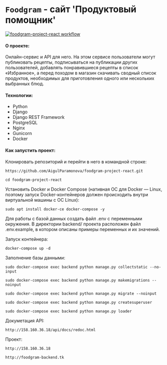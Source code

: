 # `Foodgram` - сайт 'Продуктовый помощник'

[![foodgram-project-react workflow](https://github.com/Tomasitto/foodgram-project-react/actions/workflows/foodgram_workflow.yaml/badge.svg)](https://github.com/Tomasitto/foodgram-project-react/actions/workflows/foodgram_workflow.yml)

#### О проекте:
 Онлайн-сервис и API для него. На этом сервисе пользователи могут публиковать рецепты, подписываться на публикации других пользователей, добавлять понравившиеся рецепты в список «Избранное», а перед походом в магазин скачивать сводный список продуктов, необходимых для приготовления одного или нескольких выбранных блюд.
 
#### Технологии:
- Python
- Django
- Django REST Framework
- PostgreSQL
- Nginx
- Gunicorn
- Docker

#### Как запустить проект:

Клонировать репозиторий и перейти в него в командной строке:

`https://github.com/AigulParamonova/foodgram-project-react.git`

`cd foodgram-project-react`

Установить Docker и Docker Compose (нативная ОС для Docker — Linux, поэтому запуск Docker-контейнеров должен происходить внутри виртуальной машины с ОС Linux):

`sudo apt install docker-ce docker-compose -y`

Для работы с базой данных создать файл .env c переменными окружения. В директории backend/ проекта расположен файл .env.example, в котором описаны примеры переменных и их значений.

Запуск контейнера:

`docker-compose up -d`

Заполнение базы данными:

`sudo docker-compose exec backend python manage.py collectstatic --no-input`

`sudo docker-compose exec backend python manage.py makemigrations --noinput`

`sudo docker-compose exec backend python manage.py migrate --noinput`

`sudo docker-compose exec backend python manage.py createsuperuser`

`sudo docker-compose exec backend python manage.py loader`


Докуметация API:

`http://158.160.36.18/api/docs/redoc.html`

Проект:

`http://158.160.36.18`

`http://foodgram-backend.tk`


